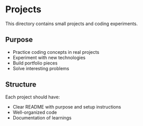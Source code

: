 # Projects

This directory contains small projects and coding experiments.

## Purpose

- Practice coding concepts in real projects
- Experiment with new technologies
- Build portfolio pieces
- Solve interesting problems

## Structure

Each project should have:
- Clear README with purpose and setup instructions
- Well-organized code
- Documentation of learnings
